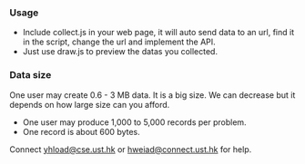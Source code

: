 ### Usage
* Include collect.js in your web page, it will auto send data to an url, find it in the script, change the url and implement the API.
* Just use draw.js to preview the datas you collected.

### Data size
One user may create 0.6 - 3 MB data. It is a big size. We can decrease but it depends on how large size can you afford.
* One user may produce 1,000 to 5,000 records per problem.
* One record is about 600 bytes.

Connect yhload@cse.ust.hk or hweiad@connect.ust.hk for help.  